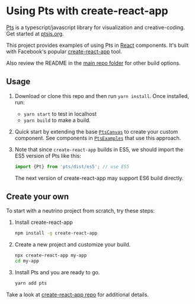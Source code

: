 # Using Pts with create-react-app

[Pts](https://github.com/williamngan/pts) is a typescript/javascript library for visualization and creative-coding. Get started at [ptsjs.org](https://ptsjs.org).

This project provides examples of using Pts in [React](https://github.com/facebook/react) components. It's built with Facebook's popular [create-react-app](https://github.com/facebook/create-react-app) tool.

Also review the README in the [main repo folder](https://github.com/williamngan/pts-react-example/) for other build options.



## Usage

1. Download or clone this repo and then run `yarn install`. Once installed, run:
    - `yarn start` to test in localhost
    - `yarn build` to make a build.

2. Quick start by extending the base [`PtsCanvas`](src/PtsCanvas.jsx) to create your custom component. See components in [`PtsExamples`](src/PtsExamples.jsx) that use this approach.
3. Note that since `create-react-app` builds in ES5, we should import the ES5 version of Pts like this:   
   
    ```javascript
    import {Pt} from 'pts/dist/es5'; // use ES5
    ```
    The next version of create-react-app may support ES6 build directly.



## Create your own

To start with a neutrino project from scratch, try these steps:
 
1. Install create-react-app
    ```bash
    npm install -g create-react-app
    ```
2. Create a new project and customize your build.
    ```bash
    npx create-react-app my-app
    cd my-app
    ```
3. Install Pts and you are ready to go.
    ```bash
    yarn add pts
    ```

Take a look at [create-react-app repo](https://github.com/facebook/create-react-app) for additional details.
